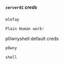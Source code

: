 ##### `server01` creds
```go
mlefay
```
```go
Plain Human work!
```

p0wnyshell default creds
```go
p0wny
```
```go
shell
```


